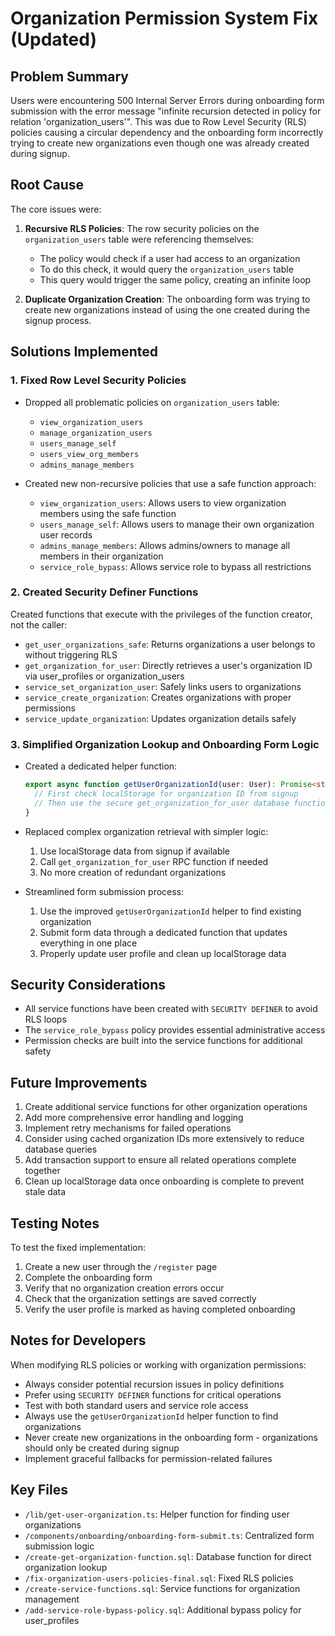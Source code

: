 # Organization Permission System Fix (Updated)

## Problem Summary

Users were encountering 500 Internal Server Errors during onboarding form submission with the error message "infinite recursion detected in policy for relation 'organization_users'". This was due to Row Level Security (RLS) policies causing a circular dependency and the onboarding form incorrectly trying to create new organizations even though one was already created during signup.

## Root Cause

The core issues were:

1. **Recursive RLS Policies**: The row security policies on the `organization_users` table were referencing themselves:
   - The policy would check if a user had access to an organization
   - To do this check, it would query the `organization_users` table
   - This query would trigger the same policy, creating an infinite loop

2. **Duplicate Organization Creation**: The onboarding form was trying to create new organizations instead of using the one created during the signup process.

## Solutions Implemented

### 1. Fixed Row Level Security Policies

- Dropped all problematic policies on `organization_users` table:
  - `view_organization_users`
  - `manage_organization_users`
  - `users_manage_self`
  - `users_view_org_members`
  - `admins_manage_members`

- Created new non-recursive policies that use a safe function approach:
  - `view_organization_users`: Allows users to view organization members using the safe function
  - `users_manage_self`: Allows users to manage their own organization user records
  - `admins_manage_members`: Allows admins/owners to manage all members in their organization
  - `service_role_bypass`: Allows service role to bypass all restrictions

### 2. Created Security Definer Functions

Created functions that execute with the privileges of the function creator, not the caller:

- `get_user_organizations_safe`: Returns organizations a user belongs to without triggering RLS
- `get_organization_for_user`: Directly retrieves a user's organization ID via user_profiles or organization_users
- `service_set_organization_user`: Safely links users to organizations
- `service_create_organization`: Creates organizations with proper permissions
- `service_update_organization`: Updates organization details safely

### 3. Simplified Organization Lookup and Onboarding Form Logic

- Created a dedicated helper function:
  ```typescript
  export async function getUserOrganizationId(user: User): Promise<string | null> {
    // First check localStorage for organization ID from signup
    // Then use the secure get_organization_for_user database function
  }
  ```

- Replaced complex organization retrieval with simpler logic:
  1. Use localStorage data from signup if available
  2. Call `get_organization_for_user` RPC function if needed
  3. No more creation of redundant organizations

- Streamlined form submission process:
  1. Use the improved `getUserOrganizationId` helper to find existing organization
  2. Submit form data through a dedicated function that updates everything in one place
  3. Properly update user profile and clean up localStorage data

## Security Considerations

- All service functions have been created with `SECURITY DEFINER` to avoid RLS loops
- The `service_role_bypass` policy provides essential administrative access
- Permission checks are built into the service functions for additional safety

## Future Improvements

1. Create additional service functions for other organization operations
2. Add more comprehensive error handling and logging
3. Implement retry mechanisms for failed operations
4. Consider using cached organization IDs more extensively to reduce database queries
5. Add transaction support to ensure all related operations complete together
6. Clean up localStorage data once onboarding is complete to prevent stale data

## Testing Notes

To test the fixed implementation:

1. Create a new user through the `/register` page
2. Complete the onboarding form
3. Verify that no organization creation errors occur
4. Check that the organization settings are saved correctly
5. Verify the user profile is marked as having completed onboarding

## Notes for Developers

When modifying RLS policies or working with organization permissions:

- Always consider potential recursion issues in policy definitions
- Prefer using `SECURITY DEFINER` functions for critical operations
- Test with both standard users and service role access
- Always use the `getUserOrganizationId` helper function to find organizations
- Never create new organizations in the onboarding form - organizations should only be created during signup
- Implement graceful fallbacks for permission-related failures

## Key Files

- `/lib/get-user-organization.ts`: Helper function for finding user organizations
- `/components/onboarding/onboarding-form-submit.ts`: Centralized form submission logic
- `/create-get-organization-function.sql`: Database function for direct organization lookup
- `/fix-organization-users-policies-final.sql`: Fixed RLS policies
- `/create-service-functions.sql`: Service functions for organization management
- `/add-service-role-bypass-policy.sql`: Additional bypass policy for user_profiles
